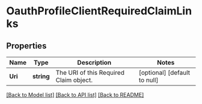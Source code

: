 # OauthProfileClientRequiredClaimLinks

## Properties
Name | Type | Description | Notes
------------ | ------------- | ------------- | -------------
**Uri** | **string** | The URI of this Required Claim object. | [optional] [default to null]

[[Back to Model list]](../README.md#documentation-for-models) [[Back to API list]](../README.md#documentation-for-api-endpoints) [[Back to README]](../README.md)

